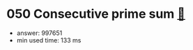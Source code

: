050 Consecutive prime sum [:link:](http://projecteuler.net/problem=50)  
========================

- answer: 997651 
- min used time: 133 ms

